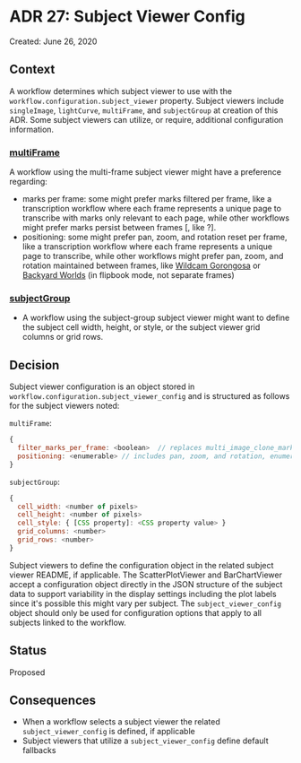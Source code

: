 # ADR 27: Subject Viewer Config

Created: June 26, 2020

## Context

A workflow determines which subject viewer to use with the `workflow.configuration.subject_viewer` property. Subject viewers include `singleImage`, `lightCurve`, `multiFrame`, and `subjectGroup` at creation of this ADR. Some subject viewers can utilize, or require, additional configuration information.

### [multiFrame](https://github.com/zooniverse/front-end-monorepo/tree/master/packages/lib-classifier/src/components/Classifier/components/SubjectViewer/components/MultiFrameViewer)

A workflow using the multi-frame subject viewer might have a preference regarding:

- marks per frame: some might prefer marks filtered per frame, like a transcription workflow where each frame represents a unique page to transcribe with marks only relevant to each page, while other workflows might prefer marks persist between frames [, like ?].
- positioning: some might prefer pan, zoom, and rotation reset per frame, like a transcription workflow where each frame represents a unique page to transcribe, while other workflows might prefer pan, zoom, and rotation maintained between frames, like [Wildcam Gorongosa](https://www.zooniverse.org/projects/zooniverse/wildcam-gorongosa/classify) or [Backyard Worlds](https://www.zooniverse.org/projects/marckuchner/backyard-worlds-planet-9/classify) (in flipbook mode, not separate frames)

### [subjectGroup](https://github.com/zooniverse/front-end-monorepo/tree/master/packages/lib-classifier/src/components/Classifier/components/SubjectViewer/components/SubjectGroupViewer)

- A workflow using the subject-group subject viewer might want to define the subject cell width, height, or style, or the subject viewer grid columns or grid rows.

## Decision

Subject viewer configuration is an object stored in `workflow.configuration.subject_viewer_config` and is structured as follows for the subject viewers noted:

`multiFrame`:

```javascript
{
  filter_marks_per_frame: <boolean>  // replaces multi_image_clone_markers in PFE
  positioning: <enumerable> // includes pan, zoom, and rotation, enumerable i.e. "maintain", "reset"
}
```

`subjectGroup`:

```javascript
{
  cell_width: <number of pixels>
  cell_height: <number of pixels>
  cell_style: { [CSS property]: <CSS property value> }
  grid_columns: <number>
  grid_rows: <number>
}
```

Subject viewers to define the configuration object in the related subject viewer README, if applicable.
The ScatterPlotViewer and BarChartViewer accept a configuration object directly in the JSON structure of the subject data to support variability in the display settings including the plot labels since it's possible this might vary per subject. The `subject_viewer_config` object should only be used for  configuration options that apply to all subjects linked to the workflow. 
## Status

Proposed

## Consequences

- When a workflow selects a subject viewer the related `subject_viewer_config` is defined, if applicable
- Subject viewers that utilize a `subject_viewer_config` define default fallbacks
